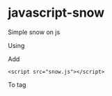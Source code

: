 # javascript-snow
Simple snow on js

Using

Add
````
<script src="snow.js"></script>
````

To <head> tag
